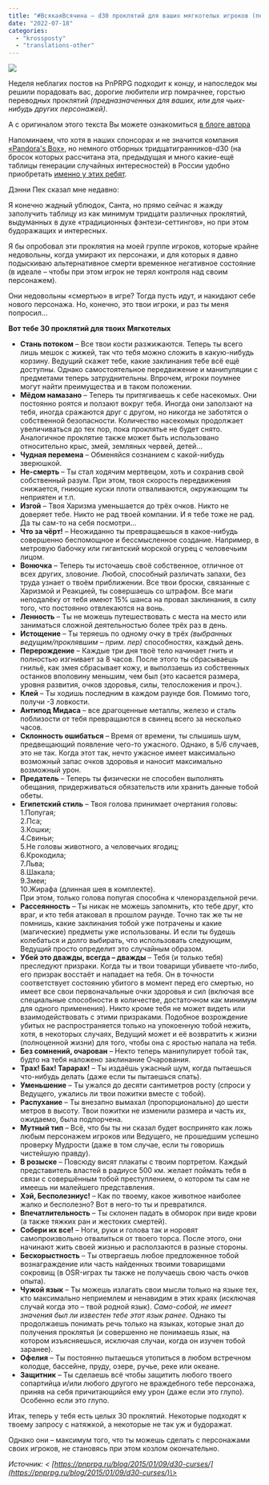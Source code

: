 ```yaml
---
title: "#ВсякаяВсячина — d30 проклятий для ваших мягкотелых игроков (перевод)"
date: "2022-07-18"
categories: 
  - "krossposty"
  - "translations-other"
---
```


![](https://cyborgsandmages.com/wp-content/uploads/2022/07/071822_0045_1.jpg)

Неделя неблагих постов на PnPRPG подходит к концу, и напоследок мы решили порадовать вас, дорогие любители игр помрачнее, горстью переводных проклятий _(предназначенных для ваших, или для чьих-нибудь других персонажей)_.

А с оригиналом этого текста Вы можете ознакомиться [в блоге автора](http://www.rolang.com/archives/407)

Напоминаем, что хотя в наших спонсорах и не значится компания [«Pandora's Box»](http://www.trideviatoe.ru/catalog/d30/), но немного отборных тридцатигранников-d30 (на бросок которых рассчитана эта, предыдущая и много какие-ещё таблицы генерации случайных интересностей) в России удобно приобретать [именно у этих ребят](http://www.trideviatoe.ru/catalog/d30/).

Дэнни Пек сказал мне недавно:

Я конечно жадный ублюдок, Санта, но прямо сейчас я жажду заполучить таблицу из как минимум тридцати различных проклятий, выдуманных в духе «традиционных фэнтези-сеттингов», но при этом будоражащих и интересных.

Я бы опробовал эти проклятия на моей группе игроков, которые крайне недовольны, когда умирают их персонажи, и для которых я давно подыскиваю альтернативное смерти временное негативное состояние (в идеале – чтобы при этом игрок не терял контроля над своим персонажем).

Они недовольны «смертью» в игре? Тогда пусть идут, и накидают себе нового персонажа. Но, конечно, это твои игроки, и раз ты меня попросил…

**Вот тебе 30 проклятий для твоих Мягкотелых**

- **Стань потоком** – Все твои кости разжижаются. Теперь ты всего лишь мешок с жижей, так что тебя можно сложить в какую-нибудь корзину. Ведущий скажет тебе, какие заклинания тебе всё ещё доступны. Однако самостоятельное передвижение и манипуляции с предметами теперь затруднительны. Впрочем, игроки поумнее могут найти преимущества и в таком положении.
- **Мёдом намазано** – Теперь ты притягиваешь к себе насекомых. Они постоянно роятся и ползают вокруг тебя. Иногда они заползают на тебя, иногда сражаются друг с другом, но никогда не заботятся о собственной безопасности. Количество насекомых продолжает увеличиваться до тех пор, пока проклятье не будет снято. Аналогичное проклятие также может быть использовано относительно крыс, змей, земляных червей, детей…
- **Чудная перемена** – Обменяйся сознанием с какой-нибудь зверюшкой.
- **Не-смерть** – Ты стал ходячим мертвецом, хоть и сохранив свой собственный разум. При этом, твоя скорость передвижения снижается, гниющие куски плоти отваливаются, окружающим ты неприятен и т.п.
- **Изгой** – Твоя Харизма уменьшается до трёх очков. Никто не доверяет тебе. Никто не рад твоей компании. И я тебе тоже не рад. Да ты сам-то на себя посмотри…
- **Что за чёрт!** – Неожиданно ты превращаешься в какое-нибудь совершенно беспомощное и бессмысленное создание. Например, в метровую бабочку или гигантский морской огурец с человечьим лицом.
- **Вонючка** – Теперь ты источаешь своё собственное, отличное от всех других, зловоние. Любой, способный различать запахи, без труда узнает о твоём приближении. Все твои броски, связанные с Харизмой и Реакцией, ты совершаешь со штрафом. Все маги неподалёку от тебя имеют 15% шанса на провал заклинания, в силу того, что постоянно отвлекаются на вонь.
- **Ленность** – Ты не можешь путешествовать с места на место или заниматься сложной деятельностью более трёх раз в день.
- **Истощение** – Ты теряешь по одному очку в трёх _(выбранных ведущим/проклявшим – прим. пер)_ способностях, каждый день.
- **Перерождение** – Каждые три дня твоё тело начинает гнить и полностью изгнивает за 8 часов. После этого ты сбрасываешь гнильё, как змея сбрасывает кожу, и выползаешь из собственных останков вполовину меньшим, чем был (это касается размера, уровня развития, очков здоровья, силы, телосложения и проч.).
- **Клей** – Ты ходишь последним в каждом раунде боя. Помимо того, получи -3 ловкости.
- **Антипод Мидаса** – все драгоценные металлы, железо и сталь поблизости от тебя превращаются в свинец всего за несколько часов.
- **Склонность ошибаться** – Время от времени, ты слышишь шум, предвещающий появление чего-то ужасного. Однако, в 5/6 случаев, это не так. Когда этот так, нечто ужасное имеет максимально возможный запас очков здоровья и наносит максимально возможный урон.
- **Предатель** – Теперь ты физически не способен выполнять обещания, придерживаться обязательств или хранить данные тобой обеты.
- **Египетский стиль** – Твоя голова принимает очертания головы:  
    1.Попугая;  
    2.Пса;  
    3.Кошки;  
    4.Свиньи;  
    5.Не головы животного, а человечьих ягодиц;  
    6.Крокодила;  
    7.Льва;  
    8.Шакала;  
    9.Змеи;  
    10.Жирафа (длинная шея в комплекте).  
    При этом, только голова попугая способна к членораздельной речи.
- **Рассеянность** – Ты никак не можешь запомнить, кто тебе друг, кто враг, и кто тебя атаковал в прошлом раунде. Точно так же ты не помнишь, какие заклинания тобой уже потрачены и какие (магические) предметы уже использованы. И если ты будешь колебаться и долго выбирать, что использовать следующим, Ведущий просто определит это случайным образом.
- **Убей это дважды, всегда – дважды** – Тебя (и только тебя) преследуют призраки. Когда ты и твои товарищи убиваете что-либо, его призрак восстаёт и нападает на тебя. Он в точности соответствует состоянию убитого в момент перед его смертью, но имеет все свои первоначальные очки здоровья и сил (включая все специальные способности в количестве, достаточном как минимум для одного применения). Никто кроме тебя не может видеть или взаимодействовать с этими призраками. Подобное возрождение убитых не распространяется только на упокоенную тобой нежить, хотя, в некоторых случаях, Ведущий может и её возвратить к жизни (полноценной жизни) для того, чтобы она с яростью напала на тебя.
- **Без сомнений, очарован** – Некто теперь манипулирует тобой так, будто на тебя наложено заклинание Очарования.
- **Трах! Бах! Тарарах!** – Ты издаёшь ужасный шум, когда пытаешься что-нибудь делать (даже если ты пытаешься спать).
- **Уменьшение** – Ты ужался до десяти сантиметров росту (спроси у Ведущего, ужались ли твои пожитки вместе с тобой).
- **Распухание** – Ты внезапно вымахал (пропорционально) до шести метров в высоту. Твои пожитки не изменили размера и часть их, ожидаемо, была подпорчена.
- **Мутный тип** – Всё, что бы ты ни сказал будет воспринято как ложь любым персонажем игроков или Ведущего, не прошедшим успешно проверку Мудрости (даже в том случае, если ты говоришь чистейшую правду).
- **В розыске** – Повсюду висят плакаты с твоим портретом. Каждый представитель властей в радиусе 500 км. желает поймать тебя в связи с совершённым тобой преступлением, о котором ты сам не имеешь ни малейшего представления.
- **Хэй, Бесполезниус!** – Как по твоему, какое животное наиболее жалко и бесполезно? Вот в него-то ты и превратился.
- **Впечатлительность** – Ты склонен падать в обморок при виде крови (а также тяжких ран и жестоких смертей).
- **Собери их все!** – Ноги, руки и голова так и норовят самопроизвольно отвалиться от твоего торса. После этого, они начинают жить своей жизнью и расползаются в разные стороны.
- **Бескорыстность** – Ты отвергаешь любое предложенное тобой вознаграждение или часть найденных твоими товарищами сокровищ (в OSR-играх ты также не получаешь свою часть очков опыта).
- **Чужой язык** – Ты можешь излагать свои мысли только на языке тех, кто максимально неприемлем и ненавидим в этих краях (исключая случай когда это – твой родной язык). _Само-собой, не имеет значения был ли известен тебе этот язык ранее._ Однако ты продолжаешь понимать речь только на языках, которые знал до получения проклятья (и совершенно не понимаешь язык, на котором изъясняешься, исключая случаи, когда он изучен тобой заранее).
- **Офелия** – Ты постоянно пытаешься утопиться в любом встречном колодце, бассейне, пруду, озере, ручье, реке или океане.
- **Защитник** – Ты сделаешь всё чтобы защитить любого твоего сопартийца и/или любого другого не враждебного тебе персонажа, приняв на себя причитающийся ему урон (даже если это глупо). Особенно если это глупо.

Итак, теперь у тебя есть целых 30 проклятий. Некоторые подходят к твоему запросу с натяжкой, а некоторые не так уж и будоражат.

Однако они – максимум того, что ты можешь сделать с персонажами своих игроков, не становясь при этом козлом окончательно.

_Источник: < [https://pnprpg.ru/blog/2015/01/09/d30-curses/](https://pnprpg.ru/blog/2015/01/09/d30-curses/)\>_
